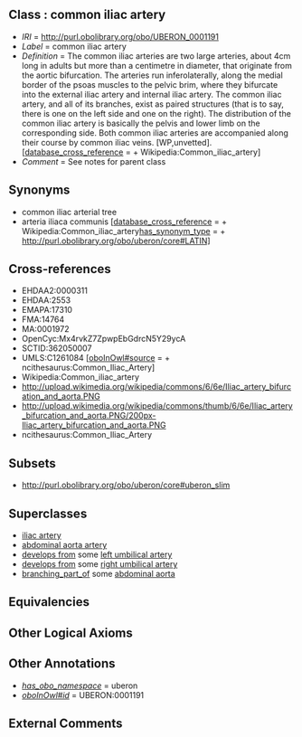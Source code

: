 
## Class : common iliac artery

 * *IRI* = http://purl.obolibrary.org/obo/UBERON_0001191
 * *Label* = common iliac artery
 * *Definition* = The common iliac arteries are two large arteries, about 4cm long in adults but more than a centimetre in diameter, that originate from the aortic bifurcation. The arteries run inferolaterally, along the medial border of the psoas muscles to the pelvic brim, where they bifurcate into the external iliac artery and internal iliac artery. The common iliac artery, and all of its branches, exist as paired structures (that is to say, there is one on the left side and one on the right). The distribution of the common iliac artery is basically the pelvis and lower limb on the corresponding side. Both common iliac arteries are accompanied along their course by common iliac veins. [WP,unvetted]. [[database_cross_reference](../../ef/oboInOwl#hasDbXref.md) =  + Wikipedia:Common_iliac_artery]
 * *Comment* = See notes for parent class

## Synonyms

 * common iliac arterial tree
 * arteria iliaca communis [[database_cross_reference](../../ef/oboInOwl#hasDbXref.md) =  + Wikipedia:Common_iliac_artery[has_synonym_type](../../pe/oboInOwl#hasSynonymType.md) =  + http://purl.obolibrary.org/obo/uberon/core#LATIN]

## Cross-references

 * EHDAA2:0000311
 * EHDAA:2553
 * EMAPA:17310
 * FMA:14764
 * MA:0001972
 * OpenCyc:Mx4rvkZ7ZpwpEbGdrcN5Y29ycA
 * SCTID:362050007
 * UMLS:C1261084 [[oboInOwl#source](../../ce/oboInOwl#source.md) =  + ncithesaurus:Common_Iliac_Artery]
 * Wikipedia:Common_iliac_artery
 * http://upload.wikimedia.org/wikipedia/commons/6/6e/Iliac_artery_bifurcation_and_aorta.PNG
 * http://upload.wikimedia.org/wikipedia/commons/thumb/6/6e/Iliac_artery_bifurcation_and_aorta.PNG/200px-Iliac_artery_bifurcation_and_aorta.PNG
 * ncithesaurus:Common_Iliac_Artery

## Subsets

 * http://purl.obolibrary.org/obo/uberon/core#uberon_slim

## Superclasses

 * [iliac artery](../../UBERON/09/UBERON_0005609.md)
 * [abdominal aorta artery](../../UBERON/54/UBERON_0012254.md)
 * [develops from](../../RO/02/RO_0002202.md) some [left umbilical artery](../../UBERON/58/UBERON_0005458.md)
 * [develops from](../../RO/02/RO_0002202.md) some [right umbilical artery](../../UBERON/70/UBERON_0005470.md)
 * [branching_part_of](../../RO/80/RO_0002380.md) some [abdominal aorta](../../UBERON/16/UBERON_0001516.md)

## Equivalencies


## Other Logical Axioms


## Other Annotations

 * *[has_obo_namespace](../../ce/oboInOwl#hasOBONamespace.md)* = uberon
 * *[oboInOwl#id](../../id/oboInOwl#id.md)* = UBERON:0001191

## External Comments

